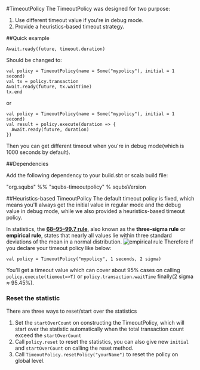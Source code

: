 #TimeoutPolicy
The TimeoutPolicy was designed for two purpose:
1. Use different timeout value if you're in debug mode.
2. Provide a heuristics-based timeout strategy.

##Quick example
```
Await.ready(future, timeout.duration)
```
Should be changed to:
```
val policy = TimeoutPolicy(name = Some("mypolicy"), initial = 1 second)
val tx = policy.transaction
Await.ready(future, tx.waitTime)
tx.end
```
or
```
val policy = TimeoutPolicy(name = Some("mypolicy"), initial = 1 second)
val result = policy.execute(duration => {
  Await.ready(future, duration)
})
```
Then you can get different timeout when you're in debug mode(which is 1000 seconds by default).

##Dependencies

Add the following dependency to your build.sbt or scala build file:

"org.squbs" %% "squbs-timeoutpolicy" % squbsVersion

##Heuristics-based TimeoutPolicy
The default timeout policy is fixed, which means you'll always get the initial value in regular mode and the debug value in debug mode, while we also provided a heuristics-based timeout policy.

In statistics, the [**68–95–99.7  rule**](http://en.wikipedia.org/wiki/68%E2%80%9395%E2%80%9399.7_rule), also known as the **three-sigma rule** or **empirical rule**, states that nearly all values lie within three standard deviations of the mean in a normal distribution.
![empirical rule](http://upload.wikimedia.org/wikipedia/commons/a/a9/Empirical_Rule.PNG)
Therefore if you declare your timeout policy like below:
```
val policy = TimeoutPolicy("mypolicy", 1 seconds, 2 sigma)
```
You'll get a timeout value which can cover about 95% cases on calling `policy.execute(tiemout=>T)` or `policy.transaction.waitTime` finally(2 sigma ≈ 95.45%).

### Reset the statistic
There are three ways to reset/start over the statistics

1. Set the `startOverCount` on constructing the TimeoutPolicy, which will start over the statistic automatically when the total transaction count exceed the `startOverCount`
2. Call `policy.reset` to reset the statistics, you can also give new `initial` and `startOverCount` on calling the reset method.
3. Call `TimeoutPolicy.resetPolicy("yourName")` to reset the policy on global level.

